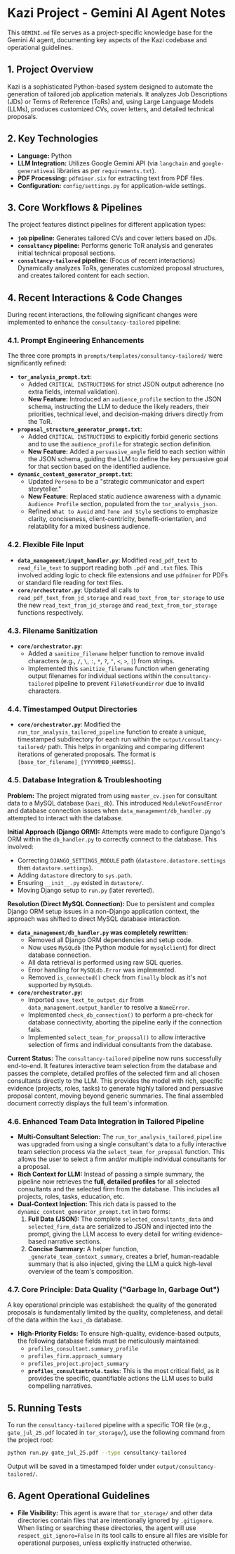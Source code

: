 # Kazi Project - Gemini AI Agent Notes

This `GEMINI.md` file serves as a project-specific knowledge base for the Gemini AI agent, documenting key aspects of the Kazi codebase and operational guidelines.

## 1. Project Overview

Kazi is a sophisticated Python-based system designed to automate the generation of tailored job application materials. It analyzes Job Descriptions (JDs) or Terms of Reference (ToRs) and, using Large Language Models (LLMs), produces customized CVs, cover letters, and detailed technical proposals.

## 2. Key Technologies

*   **Language:** Python
*   **LLM Integration:** Utilizes Google Gemini API (via `langchain` and `google-generativeai` libraries as per `requirements.txt`).
*   **PDF Processing:** `pdfminer.six` for extracting text from PDF files.
*   **Configuration:** `config/settings.py` for application-wide settings.

## 3. Core Workflows & Pipelines

The project features distinct pipelines for different application types:

*   **`job` pipeline:** Generates tailored CVs and cover letters based on JDs.
*   **`consultancy` pipeline:** Performs generic ToR analysis and generates initial technical proposal sections.
*   **`consultancy-tailored` pipeline:** (Focus of recent interactions) Dynamically analyzes ToRs, generates customized proposal structures, and creates tailored content for each section.

## 4. Recent Interactions & Code Changes

During recent interactions, the following significant changes were implemented to enhance the `consultancy-tailored` pipeline:

### 4.1. Prompt Engineering Enhancements

The three core prompts in `prompts/templates/consultancy-tailored/` were significantly refined:

*   **`tor_analysis_prompt.txt`**: 
    *   Added `CRITICAL INSTRUCTIONS` for strict JSON output adherence (no extra fields, internal validation).
    *   **New Feature:** Introduced an `audience_profile` section to the JSON schema, instructing the LLM to deduce the likely readers, their priorities, technical level, and decision-making drivers directly from the ToR.
*   **`proposal_structure_generator_prompt.txt`**: 
    *   Added `CRITICAL INSTRUCTIONS` to explicitly forbid generic sections and to use the `audience_profile` for strategic section definition.
    *   **New Feature:** Added a `persuasive_angle` field to each section within the JSON schema, guiding the LLM to define the key persuasive goal for that section based on the identified audience.
*   **`dynamic_content_generator_prompt.txt`**: 
    *   Updated `Persona` to be a "strategic communicator and expert storyteller."
    *   **New Feature:** Replaced static audience awareness with a dynamic `Audience Profile` section, populated from the `tor_analysis_json`.
    *   Refined `What to Avoid` and `Tone and Style` sections to emphasize clarity, conciseness, client-centricity, benefit-orientation, and relatability for a mixed business audience.

### 4.2. Flexible File Input

*   **`data_management/input_handler.py`**: Modified `read_pdf_text` to `read_file_text` to support reading both `.pdf` and `.txt` files. This involved adding logic to check file extensions and use `pdfminer` for PDFs or standard file reading for text files.
*   **`core/orchestrator.py`**: Updated all calls to `read_pdf_text_from_jd_storage` and `read_text_from_tor_storage` to use the new `read_text_from_jd_storage` and `read_text_from_tor_storage` functions respectively.

### 4.3. Filename Sanitization

*   **`core/orchestrator.py`**: 
    *   Added a `sanitize_filename` helper function to remove invalid characters (e.g., `/`, `\`, `:`, `*`, `?`, `"`, `<`, `>`, `|`) from strings.
    *   Implemented this `sanitize_filename` function when generating output filenames for individual sections within the `consultancy-tailored` pipeline to prevent `FileNotFoundError` due to invalid characters.

### 4.4. Timestamped Output Directories

*   **`core/orchestrator.py`**: Modified the `run_tor_analysis_tailored_pipeline` function to create a unique, timestamped subdirectory for each run within the `output/consultancy-tailored/` path. This helps in organizing and comparing different iterations of generated proposals. The format is `[base_tor_filename]_[YYYYMMDD_HHMMSS]`.

### 4.5. Database Integration & Troubleshooting

**Problem:** The project migrated from using `master_cv.json` for consultant data to a MySQL database (`kazi_db`). This introduced `ModuleNotFoundError` and database connection issues when `data_management/db_handler.py` attempted to interact with the database.

**Initial Approach (Django ORM):** Attempts were made to configure Django's ORM within the `db_handler.py` to correctly connect to the database. This involved:
*   Correcting `DJANGO_SETTINGS_MODULE` path (`datastore.datastore.settings` then `datastore.settings`).
*   Adding `datastore` directory to `sys.path`.
*   Ensuring `__init__.py` existed in `datastore/`.
*   Moving Django setup to `run.py` (later reverted).

**Resolution (Direct MySQL Connection):** Due to persistent and complex Django ORM setup issues in a non-Django application context, the approach was shifted to direct MySQL database interaction.
*   **`data_management/db_handler.py` was completely rewritten:**
    *   Removed all Django ORM dependencies and setup code.
    *   Now uses `MySQLdb` (the Python module for `mysqlclient`) for direct database connection.
    *   All data retrieval is performed using raw SQL queries.
    *   Error handling for `MySQLdb.Error` was implemented.
    *   Removed `is_connected()` check from `finally` block as it's not supported by `MySQLdb`.
*   **`core/orchestrator.py`:**
    *   Imported `save_text_to_output_dir` from `data_management.output_handler` to resolve a `NameError`.
    *   Implemented `check_db_connection()` to perform a pre-check for database connectivity, aborting the pipeline early if the connection fails.
    *   Implemented `select_team_for_proposal()` to allow interactive selection of firms and individual consultants from the database.

**Current Status:** The `consultancy-tailored` pipeline now runs successfully end-to-end. It features interactive team selection from the database and passes the complete, detailed profiles of the selected firm and all chosen consultants directly to the LLM. This provides the model with rich, specific evidence (projects, roles, tasks) to generate highly tailored and persuasive proposal content, moving beyond generic summaries. The final assembled document correctly displays the full team's information.

### 4.6. Enhanced Team Data Integration in Tailored Pipeline

*   **Multi-Consultant Selection:** The `run_tor_analysis_tailored_pipeline` was upgraded from using a single consultant's data to a fully interactive team selection process via the `select_team_for_proposal` function. This allows the user to select a firm and/or multiple individual consultants for a proposal.
*   **Rich Context for LLM:** Instead of passing a simple summary, the pipeline now retrieves the **full, detailed profiles** for all selected consultants and the selected firm from the database. This includes all projects, roles, tasks, education, etc.
*   **Dual-Context Injection:** This rich data is passed to the `dynamic_content_generator_prompt.txt` in two forms:
    1.  **Full Data (JSON):** The complete `selected_consultants_data` and `selected_firm_data` are serialized to JSON and injected into the prompt, giving the LLM access to every detail for writing evidence-based narrative sections.
    2.  **Concise Summary:** A helper function, `_generate_team_context_summary`, creates a brief, human-readable summary that is also injected, giving the LLM a quick high-level overview of the team's composition.

### 4.7. Core Principle: Data Quality ("Garbage In, Garbage Out")

A key operational principle was established: the quality of the generated proposals is fundamentally limited by the quality, completeness, and detail of the data within the `kazi_db` database.

*   **High-Priority Fields:** To ensure high-quality, evidence-based outputs, the following database fields must be meticulously maintained:
    *   `profiles_consultant.summary_profile`
    *   `profiles_firm.approach_summary`
    *   `profiles_project.project_summary`
    *   **`profiles_consultantrole.tasks`**: This is the most critical field, as it provides the specific, quantifiable actions the LLM uses to build compelling narratives.

## 5. Running Tests

To run the `consultancy-tailored` pipeline with a specific TOR file (e.g., `gate_jul_25.pdf` located in `tor_storage/`), use the following command from the project root:

```bash
python run.py gate_jul_25.pdf --type consultancy-tailored
```

Output will be saved in a timestamped folder under `output/consultancy-tailored/`.

## 6. Agent Operational Guidelines

*   **File Visibility:** This agent is aware that `tor_storage/` and other data directories contain files that are intentionally ignored by `.gitignore`. When listing or searching these directories, the agent will use `respect_git_ignore=False` in its tool calls to ensure all files are visible for operational purposes, unless explicitly instructed otherwise.